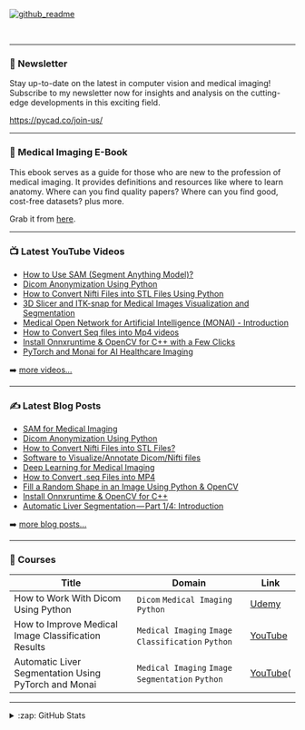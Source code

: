 [![github_readme](https://user-images.githubusercontent.com/37108394/228835257-162da9e0-fdb1-4d9d-97a5-e2189ecde53d.png)](https://pycad.co/medical-imaging-ebook/)

<br />

---
### 📩 Newsletter
Stay up-to-date on the latest in computer vision and medical imaging! Subscribe to my newsletter now for insights and analysis on the cutting-edge developments in this exciting field.

https://pycad.co/join-us/

---

### 📖 Medical Imaging E-Book
This ebook serves as a guide for those who are new to the profession of medical imaging. It provides definitions and resources like where to learn anatomy. Where can you find quality papers? Where can you find good, cost-free datasets? plus more.

Grab it from [here](https://pycad.co/medical-imaging-ebook/).

---

### 📺 Latest YouTube Videos

<!-- YOUTUBE:START -->
- [How to Use SAM (Segment Anything Model)?](https://youtu.be/d4aRkCNG_iA)
- [Dicom Anonymization Using Python](https://youtu.be/M8kGQfN8MgU)
- [How to Convert Nifti Files into STL Files Using Python](https://youtu.be/xOuOwVeeEYE)
- [3D Slicer and ITK-snap for Medical Images Visualization and Segmentation](https://youtu.be/GWHJQ-R50YQ)
- [Medical Open Network for Artificial Intelligence (MONAI) - Introduction](https://youtu.be/tjLDIbN5k5M)
- [How to Convert Seq files into Mp4 videos](https://youtu.be/fqjdPgtlov8)
- [Install Onnxruntime & OpenCV for C++ with a Few Clicks](https://youtu.be/jpzrq9crbBo)
- [PyTorch and Monai for AI Healthcare Imaging](https://youtu.be/AU4KlXKKnac)
<!-- YOUTUBE:END -->

➡️ [more videos...](https://www.youtube.com/channel/UCdYyILlPlehK4fKS5DiuMXQ)

---

### ✍ Latest Blog Posts

<!-- BLOG-POST-LIST:START -->
- [SAM for Medical Imaging](https://pycad.co/sam-for-medical-imaging/)
- [Dicom Anonymization Using Python](https://pycad.co/dicom-anonymization-using-python/)
- [How to Convert Nifti Files into STL Files?](https://pycad.co/nifti-to-stl/)
- [Software to Visualize/Annotate Dicom/Nifti files](https://pycad.co/software-to-visualize-annotate-dicom-nifti-files/)
- [Deep Learning for Medical Imaging](https://pycad.co/deep-learning-for-medical-imaging-using-monai/)
- [How to Convert .seq Files into MP4](https://pycad.co/seq-files-into-mp4/)
- [Fill a Random Shape in an Image Using Python & OpenCV](https://pycad.co/fill-a-random-shape-in-an-image-using-python-opencv/)
- [Install Onnxruntime & OpenCV for C++](https://pycad.co/onnxruntime-opencv-for-c/)
- [Automatic Liver Segmentation — Part 1/4: Introduction](https://pycad.co/liver-segmentation-part-1/)
<!-- BLOG-POST-LIST:END -->

➡️ [more blog posts...](https://pycad.co/blog/)

---

### 🏫 Courses

| Title | Domain | Link |
| --- | --- | --- |
| How to Work With Dicom Using Python | `Dicom` `Medical Imaging` `Python` | [Udemy](https://www.udemy.com/course/how-to-work-with-dicom-using-python/?referralCode=ECBFF2BA3DED3608BE91) |
| How to Improve Medical Image Classification Results | `Medical Imaging` `Image Classification` `Python` | [YouTube](https://youtu.be/IXJMNGiBWy4) | 
| Automatic Liver Segmentation Using PyTorch and Monai | `Medical Imaging` `Image Segmentation` `Python` | [YouTube](

---


<details>
  <summary>:zap: GitHub Stats</summary>

  <img align="left" alt="Mohammed's GitHub Stats" src="https://github-readme-stats.vercel.app/api?username=amine0110&show_icons=true&hide_border=true" />

</details>

[website]: https://pycad.co/
[course]: https://www.udemy.com/user/pycad-2/
[youtube]: https://www.youtube.com/channel/UCdYyILlPlehK4fKS5DiuMXQ
[instagram]: https://www.instagram.com/pycad_/
[linkedin]: https://www.linkedin.com/in/mohammed-el-amine-mokhtari-5729a2115/
